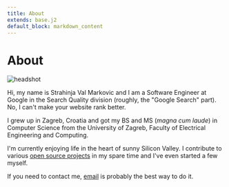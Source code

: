 ```yaml
---
title: About
extends: base.j2
default_block: markdown_content
---
```


About
=====

<section itemscope="" itemtype="http://data-vocabulary.org/Person">
  <img itemprop="image"
       id="headshot"
       src="{{ media_url('img/headshot.jpg') }}"
       alt="headshot" />
  <p>Hi, my name is
  <span itemprop="name">Strahinja <span itemprop="nickname">Val</span>
  Markovic</span> and I am a <span itemprop="title">Software Engineer</span>
  at <span itemprop="worksFor"><span itemprop="affiliation">Google</span></span>
  in the Search Quality division (roughly, the "Google Search" part). No, I
  can't make your website rank better.</p>

  <p>I grew up in Zagreb, Croatia and got my BS and MS
  (<em>magna cum laude</em>) in Computer Science from the
  <span itemprop="alumniOf">University of Zagreb,
  Faculty of Electrical Engineering and Computing</span>.</p>

  <p>I'm currently enjoying life in the heart of sunny Silicon Valley. I
  contribute to various <a href="{{ content_url('/projects') }}">open source
    projects</a> in my spare time and I've even started a few myself.</p>

  <p>If you need to contact me,
  <a href="mailto:val@markovic.io" itemprop="email" >email</a> is
  probably the best way to do it.</p>
</section>
